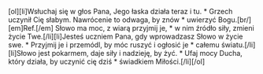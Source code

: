 [ol][li]Wsłuchaj się w głos Pana, Jego łaska działa teraz i tu. * Grzech uczynił Cię słabym. Nawrócenie to odwaga, by znów * uwierzyć Bogu.[br/][em]Ref.[/em] Słowo ma moc, z wiarą przyjmij je, * w nim źródło siły, zmieni życie Twe.[/li][li]Jesteś uczniem Pana, gdy wprowadzasz Słowo w życie swe. * Przyjmij je i przemódl, by móc ruszyć i ogłosić je * całemu światu.[/li][li]Słowo jest pokarmem, daje siły i nadzieję, by żyć. * Ufaj mocy Ducha, który działa, by uczynić cię dziś * świadkiem Miłości.[/li][/ol]